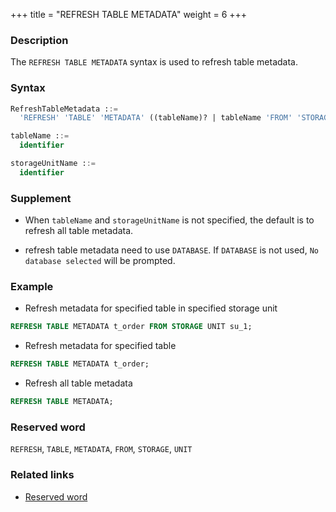 +++
title = "REFRESH TABLE METADATA"
weight = 6
+++

### Description

The `REFRESH TABLE METADATA` syntax is used to refresh table metadata.

### Syntax

```sql
RefreshTableMetadata ::=
  'REFRESH' 'TABLE' 'METADATA' ((tableName)? | tableName 'FROM' 'STORAGE' 'UNIT' storageUnitName)?

tableName ::=
  identifier

storageUnitName ::=
  identifier
```

### Supplement

- When `tableName` and `storageUnitName` is not specified, the default is to refresh all table metadata.

- refresh table metadata need to use `DATABASE`. If `DATABASE` is not used, `No database selected` will be prompted.

### Example

- Refresh metadata for specified table in specified storage unit

```sql
REFRESH TABLE METADATA t_order FROM STORAGE UNIT su_1;
```

- Refresh metadata for specified table

```sql
REFRESH TABLE METADATA t_order;
```
- Refresh all table metadata

```sql
REFRESH TABLE METADATA;
```

### Reserved word

`REFRESH`, `TABLE`, `METADATA`, `FROM`, `STORAGE`, `UNIT`

### Related links

- [Reserved word](/en/reference/distsql/syntax/reserved-word/)
